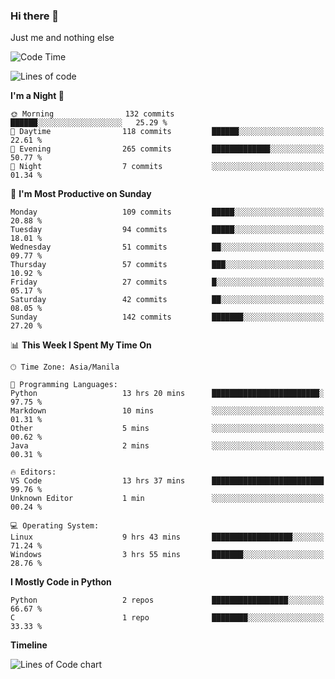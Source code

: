 ### Hi there 👋

Just me and nothing else


<!--START_SECTION:waka-->
![Code Time](http://img.shields.io/badge/Code%20Time-106%20hrs%2021%20mins-blue)

![Lines of code](https://img.shields.io/badge/From%20Hello%20World%20I%27ve%20Written-1.3%20million%20lines%20of%20code-blue)

**I'm a Night 🦉** 

```text
🌞 Morning                132 commits         ██████░░░░░░░░░░░░░░░░░░░   25.29 % 
🌆 Daytime                118 commits         ██████░░░░░░░░░░░░░░░░░░░   22.61 % 
🌃 Evening                265 commits         █████████████░░░░░░░░░░░░   50.77 % 
🌙 Night                  7 commits           ░░░░░░░░░░░░░░░░░░░░░░░░░   01.34 % 
```
📅 **I'm Most Productive on Sunday** 

```text
Monday                   109 commits         █████░░░░░░░░░░░░░░░░░░░░   20.88 % 
Tuesday                  94 commits          █████░░░░░░░░░░░░░░░░░░░░   18.01 % 
Wednesday                51 commits          ██░░░░░░░░░░░░░░░░░░░░░░░   09.77 % 
Thursday                 57 commits          ███░░░░░░░░░░░░░░░░░░░░░░   10.92 % 
Friday                   27 commits          █░░░░░░░░░░░░░░░░░░░░░░░░   05.17 % 
Saturday                 42 commits          ██░░░░░░░░░░░░░░░░░░░░░░░   08.05 % 
Sunday                   142 commits         ███████░░░░░░░░░░░░░░░░░░   27.20 % 
```


📊 **This Week I Spent My Time On** 

```text
🕑︎ Time Zone: Asia/Manila

💬 Programming Languages: 
Python                   13 hrs 20 mins      ████████████████████████░   97.75 % 
Markdown                 10 mins             ░░░░░░░░░░░░░░░░░░░░░░░░░   01.31 % 
Other                    5 mins              ░░░░░░░░░░░░░░░░░░░░░░░░░   00.62 % 
Java                     2 mins              ░░░░░░░░░░░░░░░░░░░░░░░░░   00.31 % 

🔥 Editors: 
VS Code                  13 hrs 37 mins      █████████████████████████   99.76 % 
Unknown Editor           1 min               ░░░░░░░░░░░░░░░░░░░░░░░░░   00.24 % 

💻 Operating System: 
Linux                    9 hrs 43 mins       ██████████████████░░░░░░░   71.24 % 
Windows                  3 hrs 55 mins       ███████░░░░░░░░░░░░░░░░░░   28.76 % 
```

**I Mostly Code in Python** 

```text
Python                   2 repos             █████████████████░░░░░░░░   66.67 % 
C                        1 repo              ████████░░░░░░░░░░░░░░░░░   33.33 % 
```



**Timeline**

![Lines of Code chart](https://raw.githubusercontent.com/mauring55/mauring55/main/assets/bar_graph.png)


<!--END_SECTION:waka-->
